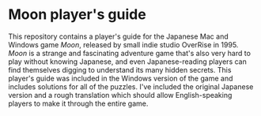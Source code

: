 # Moon player's guide

This repository contains a player's guide for the Japanese Mac and Windows game *Moon*, released by small indie studio OverRise in 1995. *Moon* is a strange and fascinating adventure game that's also very hard to play without knowing Japanese, and even Japanese-reading players can find themselves digging to understand its many hidden secrets. This player's guide was included in the Windows version of the game and includes solutions for all of the puzzles. I've included the original Japanese version and a rough translation which should allow English-speaking players to make it through the entire game.
